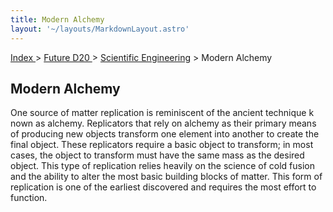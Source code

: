 ```yaml
---
title: Modern Alchemy
layout: '~/layouts/MarkdownLayout.astro'
---
```


[ Index ](/) > [ Future D20 ](/future.d20.srd) > [ Scientific Engineering](/future.d20.srd/scientific.engineering) > Modern Alchemy

##  Modern Alchemy

One source of matter replication is reminiscent of the ancient technique k
nown as alchemy. Replicators that rely on alchemy as their primary means of
producing new objects transform one element into another to create the final
object. These replicators require a basic object to transform; in most cases,
the object to transform must have the same mass as the desired object. This
type of replication relies heavily on the science of cold fusion and the
ability to alter the most basic building blocks of matter. This form of
replication is one of the earliest discovered and requires the most effort to
function.

